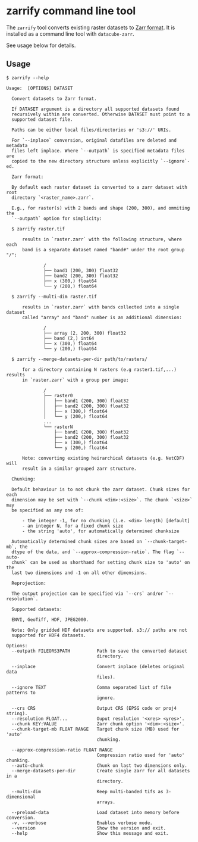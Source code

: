 # zarrify command line tool
The `zarrify` tool converts existing raster datasets to [Zarr format](https://zarr.readthedocs.io/en/stable/spec/v2.html). It is installed as a command line tool with `datacube-zarr`.

See usage below for details.
## Usage
    $ zarrify --help

    Usage:  [OPTIONS] DATASET

      Convert datasets to Zarr format.

      If DATASET argument is a directory all supported datasets found
      recursively within are converted. Otherwise DATASET must point to a
      supported dataset file.

      Paths can be either local files/directories or 's3://' URIs.

      For `--inplace` conversion, original datafiles are deleted and metadata
      files left inplace. Where `--outpath` is specified metadata files are
      copied to the new directory structure unless explicitly `--ignore`-ed.

      Zarr format:

      By default each raster dataset is converted to a zarr dataset with root
      directory `<raster_name>.zarr`.

      E.g., for raster(s) with 2 bands and shape (200, 300), and ommiting the
      `--outpath` option for simplicity:

      $ zarrify raster.tif

          results in `raster.zarr` with the following structure, where each
          band is a separate dataset named "band#" under the root group "/":

                  /
                  ├── band1 (200, 300) float32
                  ├── band2 (200, 300) float32
                  ├── x (300,) float64
                  └── y (200,) float64

      $ zarrify --multi-dim raster.tif

          results in `raster.zarr` with bands collected into a single dataset
          called "array" and "band" number is an additional dimension:

                  /
                  ├── array (2, 200, 300) float32
                  ├── band (2,) int64
                  ├── x (300,) float64
                  └── y (200,) float64

      $ zarrify --merge-datasets-per-dir path/to/rasters/

          for a directory containing N rasters (e.g raster1.tif,...) results
          in `raster.zarr` with a group per image:

                  /
                  ├── raster0
                  │   ├── band1 (200, 300) float32
                  │   ├── band2 (200, 300) float32
                  │   ├── x (300,) float64
                  │   └── y (200,) float64
                  ...
                  └── rasterN
                      ├── band1 (200, 300) float32
                      ├── band2 (200, 300) float32
                      ├── x (300,) float64
                      └── y (200,) float64

          Note: converting existing heirarchical datasets (e.g. NetCDF) will
          result in a similar grouped zarr structure.

      Chunking:

      Default behaviour is to not chunk the zarr dataset. Chunk sizes for each
      dimension may be set with `--chunk <dim>:<size>`. The chunk `<size>` may
      be specified as any one of:

          - the integer -1, for no chunking (i.e. <dim> length) [default]
          - an integer N, for a fixed chunk size
          - the string 'auto', for automatically determined chunksize

      Automatically determined chunk sizes are based on `--chunk-target-mb`, the
      dtype of the data, and `--approx-compression-ratio`. The flag `--auto-
      chunk` can be used as shorthand for setting chunk size to 'auto' on the
      last two dimensions and -1 on all other dimensions.

      Reprojection:

      The output projection can be specified via `--crs` and/or `--resolution`.

      Supported datasets:

      ENVI, GeoTiff, HDF, JPEG2000.

      Note: Only gridded HDF datasets are supported. s3:// paths are not
      supported for HDF4 datasets.

    Options:
      --outpath FILEORS3PATH          Path to save the converted dataset
                                      directory.

      --inplace                       Convert inplace (deletes original data
                                      files).

      --ignore TEXT                   Comma separated list of file patterns to
                                      ignore.

      --crs CRS                       Output CRS (EPSG code or proj4 string).
      --resolution FLOAT...           Ouput resolution '<xres> <yres>'.
      --chunk KEY:VALUE               Zarr chunk option '<dim>:<size>'.
      --chunk-target-mb FLOAT RANGE   Target chunk size (MB) used for 'auto'
                                      chunking.

      --approx-compression-ratio FLOAT RANGE
                                      Compression ratio used for 'auto' chunking.
      --auto-chunk                    Chunk on last two dimensions only.
      --merge-datasets-per-dir        Create single zarr for all datasets in a
                                      directory.

      --multi-dim                     Keep multi-banded tifs as 3-dimensional
                                      arrays.

      --preload-data                  Load dataset into memory before conversion.
      -v, --verbose                   Enables verbose mode.
      --version                       Show the version and exit.
      --help                          Show this message and exit.
